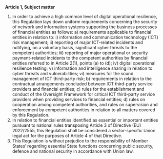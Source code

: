 **Article 1, Subject matter**
1. In order to achieve a high common level of digital operational resilience, this Regulation lays down uniform requirements concerning the security of network and information systems supporting the business processes of financial entities as follows:
a) requirements applicable to financial entities in relation to:
i) information and communication technology (ICT) risk management;
ii) reporting of major ICT-related incidents and notifying, on a voluntary basis, significant cyber threats to the competent authorities;
iii) reporting of major operational or security payment-related incidents to the competent authorities by financial entities referred to in Article 2(1), points (a) to (d);
iv) digital operational resilience testing;
v) information and intelligence sharing in relation to cyber threats and vulnerabilities;
vi) measures for the sound management of ICT third-party risk;
b) requirements in relation to the contractual arrangements concluded between ICT third-party service providers and financial entities;
c) rules for the establishment and conduct of the Oversight Framework for critical ICT third-party service providers when providing services to financial entities;
d) rules on cooperation among competent authorities, and rules on supervision and enforcement by competent authorities in relation to all matters covered by this Regulation.
2. In relation to financial entities identified as essential or important entities pursuant to national rules transposing Article 3 of Directive (EU) 2022/2555, this Regulation shall be considered a sector-specific Union legal act for the purposes of Article 4 of that Directive.
3. This Regulation is without prejudice to the responsibility of Member States’ regarding essential State functions concerning public security, defence and national security in accordance with Union law.